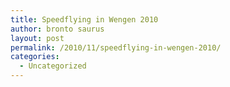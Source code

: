 ```yaml
---
title: Speedflying in Wengen 2010
author: bronto saurus
layout: post
permalink: /2010/11/speedflying-in-wengen-2010/
categories:
  - Uncategorized
---
```

